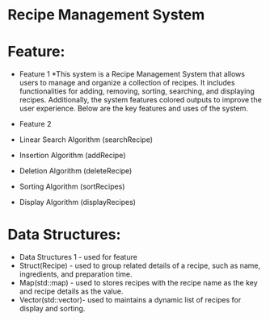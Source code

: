 # Recipe Management System
# Feature:
* Feature 1
  *This system is a Recipe Management System that allows users to manage and organize a collection of recipes. It includes functionalities for adding, removing, sorting, searching, and displaying recipes. Additionally, the system features colored outputs to improve the user experience. Below are the key features and uses of the system.
  
* Feature 2
* Linear Search Algorithm (searchRecipe)
*  Insertion Algorithm (addRecipe)
*  Deletion Algorithm (deleteRecipe)
*  Sorting Algorithm (sortRecipes)
*  Display Algorithm (displayRecipes)

# Data Structures:
* Data Structures 1 - used for feature
* Struct(Recipe) - used to group related details of a recipe, such as name, ingredients, and preparation time.
* Map(std::map) - used to stores recipes with the recipe name as the key and recipe details as the value.
* Vector(std::vector)- used to maintains a dynamic list of recipes for display and sorting.
  
